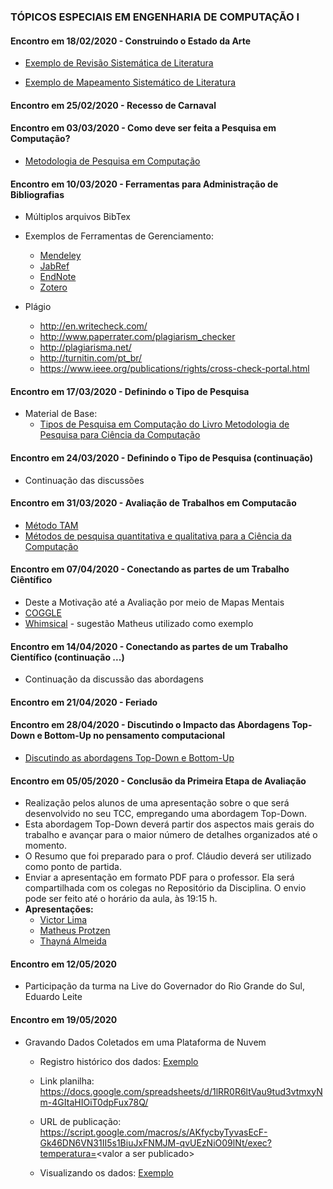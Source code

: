 ### TÓPICOS ESPECIAIS EM ENGENHARIA DE COMPUTAÇÃO I

#### Encontro em 18/02/2020 - Construindo o Estado da Arte

  * [Exemplo de Revisão Sistemática de Literatura](http://olaria.ucpel.edu.br/materiais/lib/exe/fetch.php?media=msl_qualificacao_rafael.pdf)

  * [Exemplo de Mapeamento Sistemático de Literatura](http://olaria.ucpel.edu.br/materiais/lib/exe/fetch.php?media=rsl_tese_roger.pdf)
  
#### Encontro em 25/02/2020 - Recesso de Carnaval 

#### Encontro em 03/03/2020 - Como deve ser feita a Pesquisa em Computação?

  * [Metodologia de Pesquisa em Computação](https://pt.slideshare.net/lndecastro/2015-metodologia-da-pesquisa-em-computao)

#### Encontro em 10/03/2020 - Ferramentas para Administração de Bibliografias
 
   * Múltiplos arquivos BibTex
   * Exemplos de Ferramentas de Gerenciamento:
     * [Mendeley](https://www.mendeley.com/)
     * [JabRef](http://www.jabref.org/)
     * [EndNote](https://clarivate.libguides.com/endnote_training/home)
     * [Zotero](https://www.zotero.org/)

  * Plágio
    * http://en.writecheck.com/
    * http://www.paperrater.com/plagiarism_checker
    * http://plagiarisma.net/
    * http://turnitin.com/pt_br/
    * https://www.ieee.org/publications/rights/cross-check-portal.html

#### Encontro em 17/03/2020 - Definindo o Tipo de Pesquisa

  * Material de Base: 
    * [Tipos de Pesquisa em Computação do Livro Metodologia de Pesquisa para Ciência da Computação](http://olaria.ucpel.edu.br/materiais/lib/exe/fetch.php?media=tipos-de-pesquisa-em-computacao.pdf)

#### Encontro em 24/03/2020 - Definindo o Tipo de Pesquisa (continuação)
  * Continuação das discussões

#### Encontro em 31/03/2020 - Avaliação de Trabalhos em Computacão
  * [Método TAM](http://olaria.ucpel.edu.br/materiais/lib/exe/fetch.php?media=avaliacao_dissertacao_rogerio_albandes.pdf)
  * [Métodos de pesquisa quantitativa e qualitativa para a Ciência da Computação](https://www.ic.unicamp.br/~wainer/papers/metod07.pdf)

#### Encontro em 07/04/2020 - Conectando as partes de um Trabalho Ciêntífico
  * Deste a Motivação até a Avaliação por meio de Mapas Mentais
  * [COGGLE](https://coggle.it/)
  * [Whimsical](https://whimsical.com/) - sugestão Matheus utilizado como exemplo

#### Encontro em 14/04/2020 - Conectando as partes de um Trabalho Científico (continuação ...)
  * Continuação da discussão das abordagens

#### Encontro em 21/04/2020 - Feriado

#### Encontro em 28/04/2020 - Discutindo o Impacto das Abordagens Top-Down e Bottom-Up no pensamento computacional
  * [Discutindo as abordagens Top-Down e Bottom-Up](https://pt.wikipedia.org/wiki/Abordagem_top-down_e_bottom-up)

#### Encontro em 05/05/2020 - Conclusão da Primeira Etapa de Avaliação
  * Realização pelos alunos de uma apresentação sobre o que será desenvolvido no seu TCC, empregando uma abordagem Top-Down.
  * Esta abordagem Top-Down deverá partir dos aspectos mais gerais do trabalho e avançar para o maior número de detalhes organizados até o momento.
  * O Resumo que foi preparado para o prof. Cláudio deverá ser utilizado como ponto de partida.
  * Enviar a apresentação em formato PDF para o professor. Ela será compartilhada com os colegas no Repositório da Disciplina. O envio pode ser feito até o horário da aula, às 19:15 h.
  * **Apresentações:**
    * [Victor Lima](https://github.com/adenauery/TEECI/blob/master/Avaliacao-I-Victor-Lima.pdf)
    * [Matheus Protzen](https://github.com/adenauery/TEECI/blob/master/Avaliacao-I-Matheus-Protzen.pdf)
    * [Thayná Almeida](https://github.com/adenauery/TEECI/blob/master/Avaliacao-I-Thayna-Almeida.pdf)
  
#### Encontro em 12/05/2020
  * Participação da turma na Live do Governador do Rio Grande do Sul, Eduardo Leite

#### Encontro em 19/05/2020
  * Gravando Dados Coletados em uma Plataforma de Nuvem
    * Registro histórico dos dados: [Exemplo](https://fazerlab.wordpress.com/2017/10/24/dados-em-tempo-real-com-planilha-do-google-docs/)
    * Link planilha: https://docs.google.com/spreadsheets/d/1lRR0R6ltVau9tud3vtmxyNm-4GItaHIOiT0dpFux78Q/
    * URL de publicação: https://script.google.com/macros/s/AKfycbyTyvasEcF-Gk46DN6VN31II5s1BiuJxFNMJM-qvUEzNiO09lNt/exec?temperatura=<valor a ser publicado\>
    
    
    
    * Visualizando os dados: [Exemplo](https://fazerlab.wordpress.com/2017/10/30/grafico-dinamico-com-google-script-e-planilha/)

